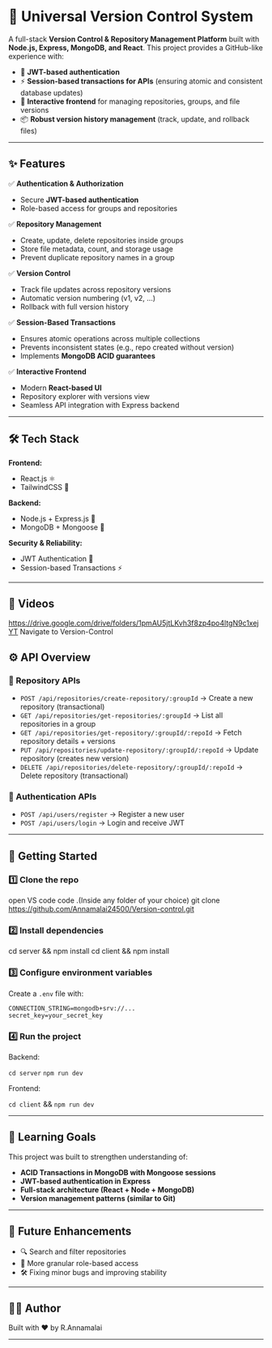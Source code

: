 # 📂 Universal Version Control System

A full-stack **Version Control & Repository Management Platform** built with **Node.js, Express, MongoDB, and React**.
This project provides a GitHub-like experience with:

* 🔐 **JWT-based authentication**
* ⚡ **Session-based transactions for APIs** (ensuring atomic and consistent database updates)
* 🎨 **Interactive frontend** for managing repositories, groups, and file versions
* 📦 **Robust version history management** (track, update, and rollback files)

---

## ✨ Features

✅ **Authentication & Authorization**

* Secure **JWT-based authentication**
* Role-based access for groups and repositories

✅ **Repository Management**

* Create, update, delete repositories inside groups
* Store file metadata, count, and storage usage
* Prevent duplicate repository names in a group

✅ **Version Control**

* Track file updates across repository versions
* Automatic version numbering (v1, v2, …)
* Rollback with full version history

✅ **Session-Based Transactions**

* Ensures atomic operations across multiple collections
* Prevents inconsistent states (e.g., repo created without version)
* Implements **MongoDB ACID guarantees**

✅ **Interactive Frontend**

* Modern **React-based UI**
* Repository explorer with versions view
* Seamless API integration with Express backend

---

## 🛠️ Tech Stack

**Frontend:**

* React.js ⚛️
* TailwindCSS 🎨

**Backend:**

* Node.js + Express.js 🚀
* MongoDB + Mongoose 🍃

**Security & Reliability:**

* JWT Authentication 🔐
* Session-based Transactions ⚡

---

## 📸 Videos 
https://drive.google.com/drive/folders/1pmAU5jtLKvh3f8zp4po4ltgN9c1xejYT
Navigate to Version-Control

## ⚙️ API Overview

### 🔹 Repository APIs

* `POST /api/repositories/create-repository/:groupId` → Create a new repository (transactional)
* `GET /api/repositories/get-repositories/:groupId` → List all repositories in a group
* `GET /api/repositories/get-repository/:groupId/:repoId` → Fetch repository details + versions
* `PUT /api/repositories/update-repository/:groupId/:repoId` → Update repository (creates new version)
* `DELETE /api/repositories/delete-repository/:groupId/:repoId` → Delete repository (transactional)

### 🔹 Authentication APIs

* `POST /api/users/register` → Register a new user
* `POST /api/users/login` → Login and receive JWT

---

## 🚀 Getting Started
### 1️⃣ Clone the repo
open VS code
code .(Inside any folder of your choice)
git clone https://github.com/Annamalai24500/Version-control.git
### 2️⃣ Install dependencies
cd server && npm install
cd client && npm install

### 3️⃣ Configure environment variables

Create a `.env` file with:

```
CONNECTION_STRING=mongodb+srv://...
secret_key=your_secret_key
```

### 4️⃣ Run the project

Backend:

`cd server`
`npm run dev`

Frontend:

`cd client` && `npm run dev`

---

## 📖 Learning Goals

This project was built to strengthen understanding of:

* **ACID Transactions in MongoDB with Mongoose sessions**
* **JWT-based authentication in Express**
* **Full-stack architecture (React + Node + MongoDB)**
* **Version management patterns (similar to Git)**

---

## 🌟 Future Enhancements

* 🔍 Search and filter repositories
* 👥 More granular role-based access
* 🛠️ Fixing minor bugs and improving stability
---

## 👨‍💻 Author

Built with ❤️ by R.Annamalai

---

